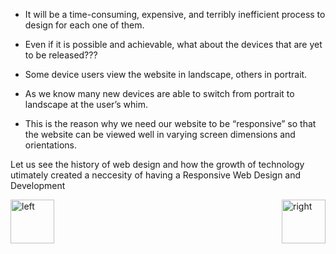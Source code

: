 

- It will be a time-consuming, expensive, and terribly inefficient process to design for each one of them. 

- Even if it is possible and achievable, what about the devices that are yet to be released??? 

- Some device users view the website in landscape, others in portrait.

- As we know many new devices are able to switch from portrait to landscape at the user’s whim.

- This is the reason why we need our website to be “responsive” so that the website can be viewed well in varying screen dimensions and orientations.

Let us see the history of web design and how the growth of technology utimately created a neccesity of having a Responsive Web Design and Development

[<img align="left" alt="left" src="https://cloud.githubusercontent.com/assets/14101008/11165526/091b197c-8acf-11e5-8ac1-3a1e5042ed78.png" width="70" height="70"></img>](https://github.com/vaishnaviviswanathan/CSCI_5828_RESPONSIVE-WEB-DESIGN/blob/master/1.md)
[<img align="right" alt="right" src="https://cloud.githubusercontent.com/assets/14101008/11165527/0a4289a2-8acf-11e5-8378-c5e3a55ab4dc.png" width="70" height="70"></img>](https://github.com/vaishnaviviswanathan/CSCI_5828_RESPONSIVE-WEB-DESIGN/blob/master/History1.md)
